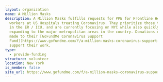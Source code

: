 ```yaml
---
layout: organization
name: A Million Masks
description: A Million Masks fulfills requests for PPE for Frontline Healthcare
  workers at US Hospitals treating Coronavirus. They prioritize those that work
  in the ER / ICU, and are currently focusing on NYC while also quickly
  expanding to the major metropolitan areas in the country. Donations can be
  made to their [GoFundMe Coronavirus Support
  Fund](https://www.gofundme.com/f/a-million-masks-coronavirus-support-fund) to
  support their work.
type:
  - provide-funding
structure: volunteer
location: New York
is_member: false
site_url: https://www.gofundme.com/f/a-million-masks-coronavirus-support-fund
---
```

